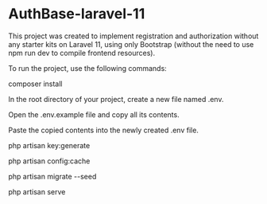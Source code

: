 # AuthBase-laravel-11
This project was created to implement registration and authorization without any starter kits on Laravel 11, using only Bootstrap (without the need to use npm run dev to compile frontend resources).

To run the project, use the following commands:

composer install

In the root directory of your project, create a new file named .env.

Open the .env.example file and copy all its contents.

Paste the copied contents into the newly created .env file.

php artisan key:generate

php artisan config:cache

php artisan migrate --seed

php artisan serve

